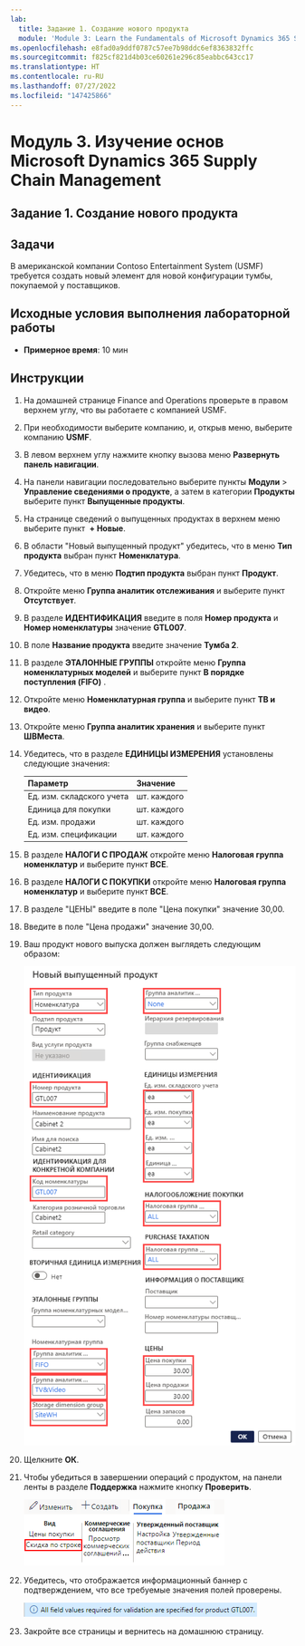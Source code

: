```yaml
---
lab:
  title: Задание 1. Создание нового продукта
  module: 'Module 3: Learn the Fundamentals of Microsoft Dynamics 365 Supply Chain Management'
ms.openlocfilehash: e8fad0a9ddf0787c57ee7b98ddc6ef8363832ffc
ms.sourcegitcommit: f825cf821d4b03ce60261e296c85eabbc643cc17
ms.translationtype: HT
ms.contentlocale: ru-RU
ms.lasthandoff: 07/27/2022
ms.locfileid: "147425866"
---
```

# <a name="module-3-learn-the-fundamentals-of-microsoft-dynamics-365-supply-chain-management"></a>Модуль 3. Изучение основ Microsoft Dynamics 365 Supply Chain Management

## <a name="lab-1---create-a-new-product"></a>Задание 1. Создание нового продукта

## <a name="objectives"></a>Задачи

В американской компании Contoso Entertainment System (USMF) требуется создать новый элемент для новой конфигурации тумбы, покупаемой у поставщиков.

## <a name="lab-setup"></a>Исходные условия выполнения лабораторной работы

   - **Примерное время**: 10 мин

## <a name="instructions"></a>Инструкции

1. На домашней странице Finance and Operations проверьте в правом верхнем углу, что вы работаете с компанией USMF.

1. При необходимости выберите компанию, и, открыв меню, выберите компанию **USMF**.

1. В левом верхнем углу нажмите кнопку вызова меню **Развернуть панель навигации**.

1. На панели навигации последовательно выберите пункты **Модули** > **Управление сведениями о продукте**, а затем в категории **Продукты** выберите пункт **Выпущенные продукты**.

1. На странице сведений о выпущенных продуктах в верхнем меню выберите пункт  **+ Новые**.

1. В области "Новый выпущенный продукт" убедитесь, что в меню **Тип продукта** выбран пункт **Номенклатура**.

1. Убедитесь, что в меню **Подтип продукта** выбран пункт **Продукт**.

1. Откройте меню **Группа аналитик отслеживания** и выберите пункт **Отсутствует**.

1. В разделе **ИДЕНТИФИКАЦИЯ** введите в поля **Номер продукта** и **Номер номенклатуры** значение **GTL007**.

1. В поле **Название продукта** введите значение **Тумба 2**.

1. В разделе **ЭТАЛОННЫЕ ГРУППЫ** откройте меню **Группа номенклатурных моделей** и выберите пункт **В порядке поступления (FIFO)** .

1. Откройте меню **Номенклатурная группа** и выберите пункт **ТВ и видео**.

1. Откройте меню **Группа аналитик хранения** и выберите пункт **ШВМеста**.

1. Убедитесь, что в разделе **ЕДИНИЦЫ ИЗМЕРЕНИЯ** установлены следующие значения:

    | **Параметр**| **Значение**|
    | :--- | :--- |
    | Ед. изм. складского учета| шт. каждого|
    | Единица для покупки| шт. каждого|
    | Ед. изм. продажи| шт. каждого|
    | Ед. изм. спецификации| шт. каждого|

1. В разделе **НАЛОГИ С ПРОДАЖ** откройте меню **Налоговая группа номенклатур** и выберите пункт **ВСЕ**.

1. В разделе **НАЛОГИ С ПОКУПКИ** откройте меню **Налоговая группа номенклатур** и выберите пункт **ВСЕ**.

1. В разделе "ЦЕНЫ" введите в поле "Цена покупки" значение 30,00.

1. Введите в поле "Цена продажи" значение 30,00.

1. Ваш продукт нового выпуска должен выглядеть следующим образом:

    ![Экранное изображение, показывающее заполненную форму продукта нового выпуска](./media/lp1-m2-new-release-product.png)

1. Щелкните **ОК**.

1. Чтобы убедиться в завершении операций с продуктом, на панели ленты в разделе **Поддержка** нажмите кнопку **Проверить**.

    ![Экранное изображение, показывающее панель ленты с выделенной кнопкой «Проверить»](./media/lp1-m2-validate-ribbon-bar.png)

1. Убедитесь, что отображается информационный баннер с подтверждением, что все требуемые значения полей проверены.

    ![Экранное изображение уведомления о том, что все требуемые поля проверены](./media/lp1-m2-confirmation-of-validation.png)

1. Закройте все страницы и вернитесь на домашнюю страницу.

